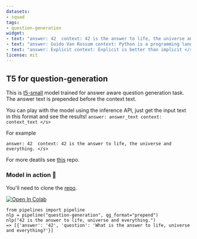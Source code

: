 ```yaml
---
datasets:
- squad
tags:
- question-generation
widget:
- text: "answer: 42  context: 42 is the answer to life, the universe and everything. </s>"
- text: "answer: Guido Van Rossum context: Python is a programming language. It is developed by Guido Van Rossum. </s>"
- text: "answer: Explicit context: Explicit is better than implicit </s>"
license: mit
---
```


## T5 for question-generation
This is [t5-small](https://arxiv.org/abs/1910.10683) model trained for answer aware question generation task. The answer text is prepended before the context text. 

You can play with the model using the inference API, just get the input text in this format and see the results!
`answer: answer_text context: context_text </s>`

For example

`answer: 42  context: 42 is the answer to life, the universe and everything. </s>`

For more deatils see [this](https://github.com/patil-suraj/question_generation) repo.

### Model in action 🚀

You'll need to clone the [repo](https://github.com/patil-suraj/question_generation).

[![Open In Colab](https://colab.research.google.com/assets/colab-badge.svg)](https://colab.research.google.com/github/patil-suraj/question_generation/blob/master/question_generation.ipynb)

```python3
from pipelines import pipeline
nlp = pipeline("question-generation", qg_format="prepend")
nlp("42 is the answer to life, universe and everything.")
=> [{'answer': '42', 'question': 'What is the answer to life, universe and everything?'}]
```